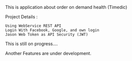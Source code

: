 This is application about order on demand health (Timedic)

Project Details :

    Using WebService REST API
    Login With Facebook, Google, and own login
    Jason Web Token as API Security (JWT)

This is still on progress....

Another Features are under development.
